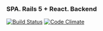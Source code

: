 ### SPA. Rails 5 + React. Backend
[![Build Status](https://travis-ci.org/xvonabur/spa_backend.svg?branch=task5)](https://travis-ci.org/xvonabur/task5)
[![Code Climate](https://codeclimate.com/github/xvonabur/spa_backend/badges/gpa.svg)](https://codeclimate.com/github/xvonabur/task5)